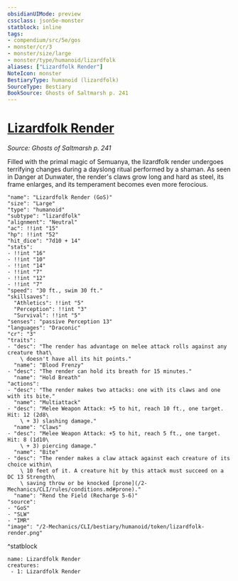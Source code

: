 ```yaml
---
obsidianUIMode: preview
cssclass: json5e-monster
statblock: inline
tags:
- compendium/src/5e/gos
- monster/cr/3
- monster/size/large
- monster/type/humanoid/lizardfolk
aliases: ["Lizardfolk Render"]
NoteIcon: monster
BestiaryType: humanoid (lizardfolk)
SourceType: Bestiary
BookSource: Ghosts of Saltmarsh p. 241
---
```

# [Lizardfolk Render](2-Mechanics/CLI/bestiary/humanoid/lizardfolk-render-gos.md)
*Source: Ghosts of Saltmarsh p. 241*  

Filled with the primal magic of Semuanya, the lizardfolk render undergoes terrifying changes during a dayslong ritual performed by a shaman. As seen in Danger at Dunwater, the render's claws grow long and hard as steel, its frame enlarges, and its temperament becomes even more ferocious.

```statblock
"name": "Lizardfolk Render (GoS)"
"size": "Large"
"type": "humanoid"
"subtype": "lizardfolk"
"alignment": "Neutral"
"ac": !!int "15"
"hp": !!int "52"
"hit_dice": "7d10 + 14"
"stats":
- !!int "16"
- !!int "10"
- !!int "14"
- !!int "7"
- !!int "12"
- !!int "7"
"speed": "30 ft., swim 30 ft."
"skillsaves":
  "Athletics": !!int "5"
  "Perception": !!int "3"
  "Survival": !!int "5"
"senses": "passive Perception 13"
"languages": "Draconic"
"cr": "3"
"traits":
- "desc": "The render has advantage on melee attack rolls against any creature that\
    \ doesn't have all its hit points."
  "name": "Blood Frenzy"
- "desc": "The render can hold its breath for 15 minutes."
  "name": "Hold Breath"
"actions":
- "desc": "The render makes two attacks: one with its claws and one with its bite."
  "name": "Multiattack"
- "desc": "Melee Weapon Attack: +5 to hit, reach 10 ft., one target. Hit: 12 (2d8\
    \ + 3) slashing damage."
  "name": "Claws"
- "desc": "Melee Weapon Attack: +5 to hit, reach 5 ft., one target. Hit: 8 (1d10\
    \ + 3) piercing damage."
  "name": "Bite"
- "desc": "The render makes a claw attack against each creature of its choice within\
    \ 10 feet of it. A creature hit by this attack must succeed on a DC 13 Strength\
    \ saving throw or be knocked [prone](/2-Mechanics/CLI/rules/conditions.md#prone)."
  "name": "Rend the Field (Recharge 5-6)"
"source":
- "GoS"
- "SLW"
- "IMR"
"image": "/2-Mechanics/CLI/bestiary/humanoid/token/lizardfolk-render.png"
```
^statblock

```encounter-table
name: Lizardfolk Render
creatures:
 - 1: Lizardfolk Render
```